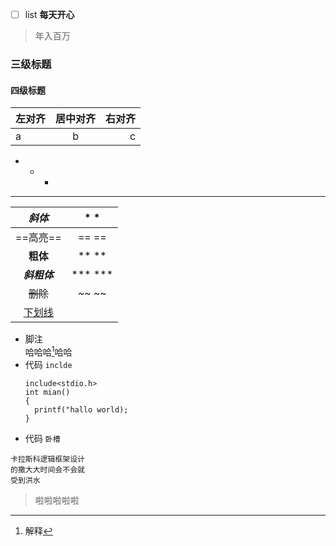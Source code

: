- [ ] list
**每天开心**
>年入百万
### 三级标题
#### 四级标题
|左对齐|居中对齐|右对齐|
|:-|:-:|-:|
|a|b|c|
+ - * 
***

|*斜体*|* *|
|:-:|:-:|
|==高亮==|== ==|
|**粗体**|** **|
|***斜粗体***|*** ***|
|~~删除~~|~~ ~~
|<u>下划线<u>|<u> <u>|
- 脚注  
  哈哈哈[^1]哈哈
- 代码
  `inclde`
  ```
  include<stdio.h>
  int mian()
  {
    printf("hallo world);
  }
  ```
  

[^1]:解释
- 代码
`卧槽`
```
卡拉斯科逻辑框架设计
的撒大大时间会不会就
受到洪水
```
>啦啦啦啦啦

